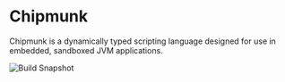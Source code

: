 # Chipmunk
Chipmunk is a dynamically typed scripting language designed for use in embedded, sandboxed JVM applications.

![Build Snapshot](https://github.com/MyWorldLLC/Chipmunk/workflows/Gradle%20Package/badge.svg)